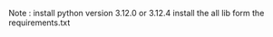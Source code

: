 Note :
    install python version 3.12.0 or 3.12.4 
    install the all lib form the requirements.txt